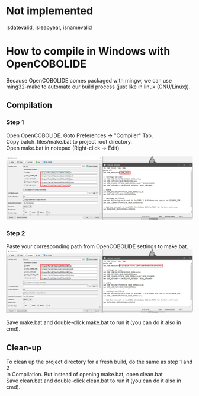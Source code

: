 # Not implemented
isdatevalid, isleapyear, isnamevalid

# How to compile in Windows with OpenCOBOLIDE
Because OpenCOBOLIDE comes packaged with mingw,
we can use ming32-make to automate our build process
(just like in linux (GNU/Linux)).

## Compilation
### Step 1
Open OpenCOBOLIDE. Goto Preferences -> "Compiler" Tab.  
Copy batch_files/make.bat to project root directory.  
Open make.bat in notepad (Right-click -> Edit).

![step 1](https://github.com/jjsam07/Library-System/blob/main/images/step1.png)
### Step 2
Paste your corresponding path from OpenCOBOLIDE settings to make.bat.
![step 2](https://github.com/jjsam07/Library-System/blob/main/images/step2.png)

Save make.bat and double-click make.bat to run it (you can do it also in cmd).

## Clean-up

To clean up the project directory for a fresh build, do the same as step 1 and 2  
in Compilation. But instead of opening make.bat, open clean.bat  
Save clean.bat and double-click clean.bat to run it (you can do it also in cmd).